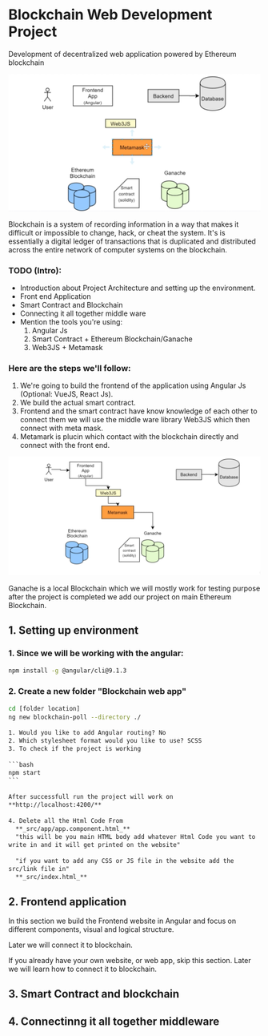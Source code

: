 # Blockchain Web Development Project

Development of decentralized web application powered by Ethereum blockchain

![Project Architecture](img/architecture.png)

Blockchain is a system of recording information in a way that makes it difficult or impossible to change, hack, or cheat the system. It's is essentially a digital ledger of transactions that is duplicated and distributed across the entire network of computer systems on the blockchain.

### TODO (Intro):

- Introduction about Project Architecture and setting up the environment.
- Front end Application
- Smart Contract and Blockchain
- Connecting it all together middle ware
- Mention the tools you're using:
  1. Angular Js
  2. Smart Contract + Ethereum Blockchain/Ganache
  3. Web3JS + Metamask

### Here are the steps we'll follow:

1. We're going to build the frontend of the application using Angular Js (Optional: VueJS, React Js).
2. We build the actual smart contract.
3. Frontend and the smart contract have know knowledge of each other to connect them we will use the middle ware library Web3JS which then connect with meta mask.
4. Metamark is plucin which contact with the blockchain directly and connect with the front end.

![Project Architecture](img/flow.png)

Ganache is a local Blockchain which we will mostly work for testing purpose after the project is completed we add our project on main Ethereum Blockchain.

## 1. **Setting up environment**

### 1. Since we will be working with the angular:

```bash
npm install -g @angular/cli@9.1.3
```

### 2. Create a new folder "Blockchain web app"

```bash
cd [folder location]
ng new blockchain-poll --directory ./
```

    1. Would you like to add Angular routing? No
    2. Which stylesheet format would you like to use? SCSS
    3. To check if the project is working

    ```bash
    npm start
    ```

    After successfull run the project will work on
    **http://localhost:4200/**

    4. Delete all the Html Code From
      **_src/app/app.component.html_**
      "this will be you main HTML body add whatever Html Code you want to write in and it will get printed on the website"

      "if you want to add any CSS or JS file in the website add the src/link file in"
      **_src/index.html_**

## 2. **Frontend application**

In this section we build the Frontend website in Angular and focus on different components, visual and logical structure.

Later we will connect it to blockchain.

If you already have your own website, or web app, skip this section.
Later we will learn how to connect it to blockchain.

## 3. **Smart Contract and blockchain**

## 4. **Connectinng it all together middleware**
